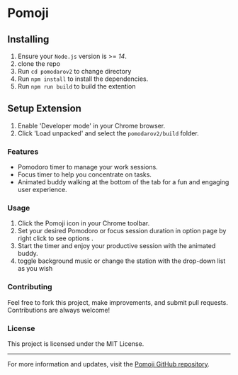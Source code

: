 # Pomoji

## Installing

1. Ensure your `Node.js` version is >= _14_.
2. clone the repo
3. Run `cd pomodarov2` to change directory
4. Run `npm install` to install the dependencies.
5. Run `npm run build` to build the extention

## Setup Extension

1. Enable 'Developer mode' in your Chrome browser.
2. Click 'Load unpacked' and select the `pomodarov2/build` folder.

### Features

- Pomodoro timer to manage your work sessions.
- Focus timer to help you concentrate on tasks.
- Animated buddy walking at the bottom of the tab for a fun and engaging user experience.

### Usage

1. Click the Pomoji icon in your Chrome toolbar.
2. Set your desired Pomodoro or focus session duration in option page by right click to see options .
3. Start the timer and enjoy your productive session with the animated buddy.
4. toggle background music or change the station with the drop-down list as you wish

### Contributing

Feel free to fork this project, make improvements, and submit pull requests. Contributions are always welcome!

### License

This project is licensed under the MIT License.

---

For more information and updates, visit the [Pomoji GitHub repository](https://github.com/rahulraikwar00/pomoji).
